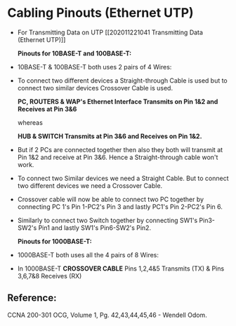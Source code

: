 # Cabling Pinouts \(Ethernet UTP\)

* For Transmitting Data on UTP \[\[202011221041 Transmitting Data \(Ethernet UTP\)\]\]

  **Pinouts for 10BASE-T and 100BASE-T:**

* 10BASE-T & 100BASE-T both uses 2 pairs of 4 Wires:
* To connect two different devices a Straight-through Cable is used but to connect two similar devices Crossover Cable is used.

  **PC, ROUTERS & WAP's Ethernet Interface Transmits on Pin 1&2 and Receives at Pin 3&6**

  whereas 

  **HUB & SWITCH Transmits at Pin 3&6 and Receives on Pin 1&2.**

* But if 2 PCs are connected together then also they both will transmit at Pin 1&2 and receive at Pin 3&6. Hence a Straight-through cable won't work.
* To connect two Similar devices we need a Straight Cable. But to connect two different devices we need a Crossover Cable.
* Crossover cable will now be able to connect two PC together by connecting PC 1's Pin 1-PC2's Pin 3 and lastly PC1's Pin 2-PC2's Pin 6.
* Similarly to connect two Switch together by connecting SW1's Pin3-SW2's Pin1 and lastly SW1's Pin6-SW2's Pin2.

  **Pinouts for 1000BASE-T:**

* 1000BASE-T both uses all the 4 pairs of 8 Wires:
* In 1000BASE-T **CROSSOVER CABLE** Pins 1,2,4&5 Transmits \(TX\) & Pins 3,6,7&8 Receives \(RX\)

## Reference:

CCNA 200-301 OCG, Volume 1, Pg. 42,43,44,45,46 - Wendell Odom.

